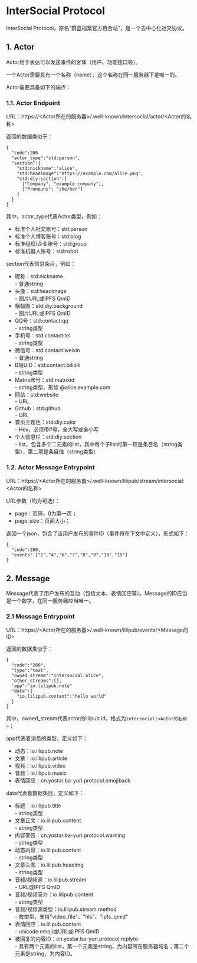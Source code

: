 # InterSocial Protocol
InterSocial Protocol，原名“蔚蓝档案官方百合站”，是一个去中心化社交协议。
## 1. Actor
Actor用于表达可以发送事件的客体（用户、功能接口等）。

一个Actor需要具有一个名称（name），这个名称在同一服务器下是唯一的。

Actor需要具备如下的端点：
### 1.1. Actor Endpoint
URL：https://\<Actor所在的服务器\>/.well-known/intersocial/actor/\<Actor的名称\>

返回的数据类似于：
```
{
  "code":200
  "actor_type":"std:person",
  "section":{
    "std:nickname":"alice",
    "std:headimage":"https://example.com/alice.png",
    "std:diy:section":[
      ["Company", "example company"],
      ["Pronouns": "she/her"]
    ]
  }
}
```
其中，actor_type代表Actor类型，例如：
- 标准个人社交账号：std:person
- 标准个人博客账号：std:blog
- 标准组织/企业账号：std:group
- 标准机器人账号：std:robot

section代表信息条目，例如：
- 昵称：std:nickname \
  \- 普通string
- 头像：std:headimage \
  \- 图片URL或IPFS QmID
- 横幅图：std:diy:background \
  \- 图片URL或IPFS QmID
- QQ号：std:contact:qq \
  \- string类型
- 手机号：std:contact:tel \
  \- string类型
- 微信号：std:contact:weixin \
  \- 普通string
- B站UID：std:contact:bilibili \
  \- string类型
- Matrix账号：std:matrixid \
  \- string类型，形如 @alice:example.com
- 网站：std:website \
  \- URL
- Github：std:github \
  \- URL
- 首页主题色：std:diy:color \
  \- Hex，必须带#号，全大写或全小写
- 个人信息栏：std:diy:section \
  \- list，包含多个二元素的list，其中每个子list的第一项是条目名（string类型），第二项是条目值（string类型）

### 1.2. Actor Message Entrypoint
URL：https://\<Actor所在的服务器\>/.well-known/lilipub/stream/intersocial:\<Actor的名称\>

URL参数（均为可选）：
- page：页码，0为第一页；
- page_size：页面大小；

返回一个json，包含了该用户发布的事件ID（事件将在下文中定义），形式如下：
```
{
  "code":200,
  "events":["1","4","6","7","8","9","13","15"]
}
```
## 2. Message
Message代表了用户发布的互动（包括文本、表情回应等）。Message的ID应当是一个数字，在同一服务器应当唯一。
### 2.1 Message Entrypoint
URL：https://\<Actor所在的服务器\>/.well-known/lilipub/events/\<Message的ID\>

返回的数据类似于：
```
{
  "code":"200",
  "type":"text",
  "owned_stream":"intersocial:alice",
  "other_streams":[],
  "app":"io.lilipub.note"
  "data":{
    "io.lilipub.content":"hello world"
  }
}
```

其中，owned_stream代表actor的lilipub id，格式为`intersocial:<Actor的名称>`；

app代表着消息的类型，定义如下：
- 动态：io.lilipub.note
- 文章：io.lilipub.article
- 视频：io.lilipub.video
- 音频：io.lilipub.music
- 表情回应：cn.yostar.ba-yuri.protocol.emojiback

data代表着数据条目，定义如下：
- 标题：io.lilipub.title \
  \- string类型
- 文章正文：io.lilipub.content \
  \- string类型
- 内容警告：cn.yostar.ba-yuri.protocol.warning \
  \- string类型
- 动态内容：io.lilipub.content \
  \- string类型
- 文章头图：io.lilipub.headimg \
  \- string类型
- 音频/视频源：io.lilipub.stream \
  \- URL或IPFS QmID
- 音频/视频简介：io.lilipub.content \
  \- string类型
- 音频/视频源类型：io.lilipub.stream.method \
  \- 枚举型，支持"video_file"、"hls"、"ipfs_qmid"
- 表情回应：io.lilipub.content \
  \- unicode emoji或URL或IPFS QmID
- 被回复的内容ID：cn.yostar.ba-yuri.protocol.replyto \
  \- 具有两个元素的list，第一个元素是string，为内容所在服务器域名；第二个元素是string，为内容ID。

